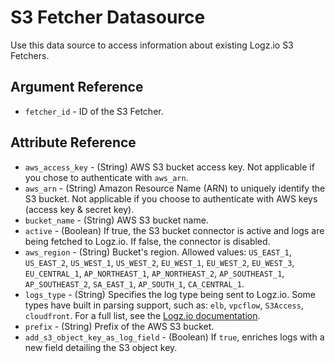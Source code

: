 # S3 Fetcher Datasource

Use this data source to access information about existing Logz.io S3 Fetchers.

## Argument Reference

* `fetcher_id` - ID of the S3 Fetcher.

##  Attribute Reference

* `aws_access_key` - (String) AWS S3 bucket access key. Not applicable if you chose to authenticate with `aws_arn`.
* `aws_arn` - (String) Amazon Resource Name (ARN) to uniquely identify the S3 bucket. Not applicable if you choose to authenticate with AWS keys (access key & secret key).
* `bucket_name` - (String) AWS S3 bucket name.
* `active` - (Boolean) If true, the S3 bucket connector is active and logs are being fetched to Logz.io. If false, the connector is disabled.
* `aws_region` - (String) Bucket's region. Allowed values: `US_EAST_1`, `US_EAST_2`, `US_WEST_1`, `US_WEST_2`, `EU_WEST_1`, `EU_WEST_2`, `EU_WEST_3`, `EU_CENTRAL_1`, `AP_NORTHEAST_1`, `AP_NORTHEAST_2`, `AP_SOUTHEAST_1`, `AP_SOUTHEAST_2`, `SA_EAST_1`, `AP_SOUTH_1`, `CA_CENTRAL_1`.
* `logs_type` - (String) Specifies the log type being sent to Logz.io. Some types have built in parsing support, such as: `elb`, `vpcflow`, `S3Access`, `cloudfront`. For a full list, see the [Logz.io documentation](https://docs.logz.io/docs/user-guide/data-hub/log-parsing/default-parsing/).
* `prefix` - (String) Prefix of the AWS S3 bucket.
* `add_s3_object_key_as_log_field` - (Boolean) If `true`, enriches logs with a new field detailing the S3 object key.
